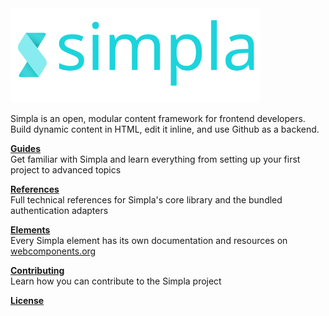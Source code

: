 <a href="https://www.simpla.io">
  <img src="/assets/img/logo.svg" style="max-width: 90%; width: 400px; margin-right: 10px;">
</a>

Simpla is an open, modular content framework for frontend developers. Build dynamic content in HTML, edit it inline, and use Github as a backend.

[**Guides**](./guides)<br>
Get familiar with Simpla and learn everything from setting up your first project to advanced topics

[**References**](./references)<br>
Full technical references for Simpla's core library and the bundled authentication adapters

[**Elements**](https://www.webcomponents.org/collection/simplaio/simpla-elements)<br>
Every Simpla element has its own documentation and resources on [webcomponents.org](https://www.webcomponents.org)

[**Contributing**](./contributing)<br>
Learn how you can contribute to the Simpla project

[**License**](./license.html)